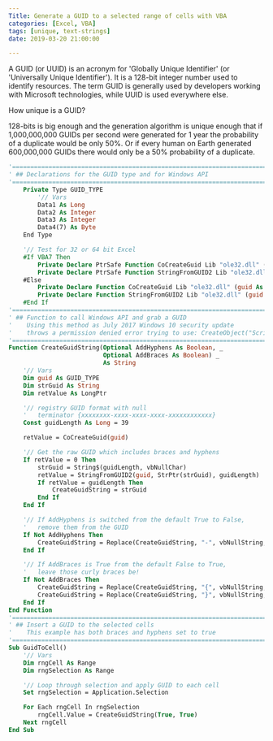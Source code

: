 ```yaml
---
Title: Generate a GUID to a selected range of cells with VBA
categories: [Excel, VBA]
tags: [unique, text-strings]
date: 2019-03-20 21:00:00 

---
```

A GUID (or UUID) is an acronym for 'Globally Unique Identifier' (or 'Universally Unique Identifier'). It is a 128-bit integer number used to identify resources. The term GUID is generally used by developers working with Microsoft technologies, while UUID is used everywhere else.

How unique is a GUID?

128-bits is big enough and the generation algorithm is unique enough that if 1,000,000,000 GUIDs per second were generated for 1 year the probability of a duplicate would be only 50%. Or if every human on Earth generated 600,000,000 GUIDs there would only be a 50% probability of a duplicate.

```vb
'==================================================================================================
' ## Declarations for the GUID type and for Windows API
'==================================================================================================
    Private Type GUID_TYPE
        '// Vars
        Data1 As Long
        Data2 As Integer
        Data3 As Integer
        Data4(7) As Byte
    End Type

    '// Test for 32 or 64 bit Excel
    #If VBA7 Then
        Private Declare PtrSafe Function CoCreateGuid Lib "ole32.dll" (guid As GUID_TYPE) As LongPtr
        Private Declare PtrSafe Function StringFromGUID2 Lib "ole32.dll" (guid As GUID_TYPE, ByVal lpStrGuid As LongPtr, ByVal cbMax As Long) As LongPtr
    #Else
        Private Declare Function CoCreateGuid Lib "ole32.dll" (guid As GUID_TYPE) As Long
        Private Declare Function StringFromGUID2 Lib "ole32.dll" (guid As GUID_TYPE, ByVal lpStrGuid As LongPtr, ByVal cbMax As Long) As Long
    #End If
'==================================================================================================
' ## Function to call Windows API and grab a GUID
'    Using this method as July 2017 Windows 10 security update
'    throws a permission denied error trying to use: CreateObject("Scriptlet.TypeLib")
'==================================================================================================
Function CreateGuidString(Optional AddHyphens As Boolean, _
                          Optional AddBraces As Boolean) _
                          As String
    '// Vars
    Dim guid As GUID_TYPE
    Dim strGuid As String
    Dim retValue As LongPtr

    '// registry GUID format with null
    '   terminator {xxxxxxxx-xxxx-xxxx-xxxx-xxxxxxxxxxxx}
    Const guidLength As Long = 39

    retValue = CoCreateGuid(guid)

    '// Get the raw GUID which includes braces and hyphens
    If retValue = 0 Then
        strGuid = String$(guidLength, vbNullChar)
        retValue = StringFromGUID2(guid, StrPtr(strGuid), guidLength)
        If retValue = guidLength Then
            CreateGuidString = strGuid
        End If
    End If

    '// If AddHyphens is switched from the default True to False,
    '   remove them from the GUID
    If Not AddHyphens Then
        CreateGuidString = Replace(CreateGuidString, "-", vbNullString, Compare:=vbTextCompare)
    End If

    '// If AddBraces is True from the default False to True,
    '   leave those curly braces be!
    If Not AddBraces Then
        CreateGuidString = Replace(CreateGuidString, "{", vbNullString, Compare:=vbTextCompare)
        CreateGuidString = Replace(CreateGuidString, "}", vbNullString, Compare:=vbTextCompare)
    End If
End Function
'==================================================================================================
' ## Insert a GUID to the selected cells
'    This example has both braces and hyphens set to true
'==================================================================================================
Sub GuidToCell()
    '// Vars
    Dim rngCell As Range
    Dim rngSelection As Range

    '// Loop through selection and apply GUID to each cell
    Set rngSelection = Application.Selection

    For Each rngCell In rngSelection
        rngCell.Value = CreateGuidString(True, True)
    Next rngCell
End Sub
```
